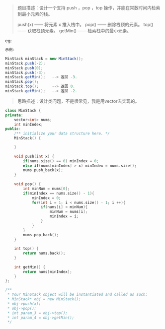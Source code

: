 > 题目描述：设计一个支持 push ，pop ，top 操作，并能在常数时间内检索到最小元素的栈。
>
> push(x) —— 将元素 x 推入栈中。
> 	  pop() —— 删除栈顶的元素。
> 	  top() —— 获取栈顶元素。
> 	  getMin() —— 检索栈中的最小元素。

eg:

```java
示例:

MinStack minStack = new MinStack();
minStack.push(-2);
minStack.push(0);
minStack.push(-3);
minStack.getMin();   --> 返回 -3.
minStack.pop();
minStack.top();      --> 返回 0.
minStack.getMin();   --> 返回 -2.
```

> 思路描述：设计类问题，不是很常见，我是用vector去实现的。

```C++
class MinStack {
private:
    vector<int> nums;
    int minIndex;
public:
    /** initialize your data structure here. */
    MinStack() {

    }
    
    void push(int x) {
        if(nums.size() == 0) minIndex = 0;
        else if(nums[minIndex] > x) minIndex = nums.size();
        nums.push_back(x);
    }
    
    void pop() {
        int minNum = nums[0];
        if(minIndex == nums.size() - 1){
            minIndex = 0;
            for(int i = 1; i < nums.size() - 1; i ++){
                if(nums[i] < minNum){
                    minNum = nums[i];
                    minIndex = i;
                }
            }
        }
        nums.pop_back();
    }
    
    int top() {
        return nums.back();
    }
    
    int getMin() {
        return nums[minIndex];
    }
};

/**
 * Your MinStack object will be instantiated and called as such:
 * MinStack* obj = new MinStack();
 * obj->push(x);
 * obj->pop();
 * int param_3 = obj->top();
 * int param_4 = obj->getMin();
 */
```



